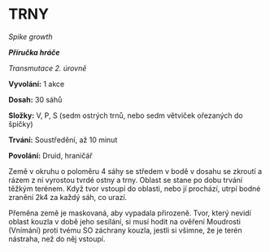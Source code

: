 # TRNY

*Spike growth*

***Příručka hráče***

*Transmutace 2. úrovně*

**Vyvolání:** 1 akce

**Dosah:** 30 sáhů

**Složky:** V, P, S (sedm ostrých trnů, nebo sedm větviček ořezaných do špičky)

**Trvání:** Soustředění, až 10 minut

**Povolání:** Druid, hraničář

Země v okruhu o poloměru 4 sáhy se středem v bodě v dosahu se zkroutí a rázem z ní vyrostou tvrdé ostny a trny. Oblast se stane po dobu trvání těžkým terénem. Když tvor vstoupí do oblasti, nebo jí prochází, utrpí bodné zranění 2k4 za každý sáh, co urazí. 

Přeměna země je maskovaná, aby vypadala přirozeně. Tvor, který nevidí oblast kouzla v době jeho sesílání, si musí hodit na ověření Moudrosti (Vnímání) proti tvému SO záchrany kouzla, jestli si všimne, že je terén nástraha, než do něj vstoupí.
